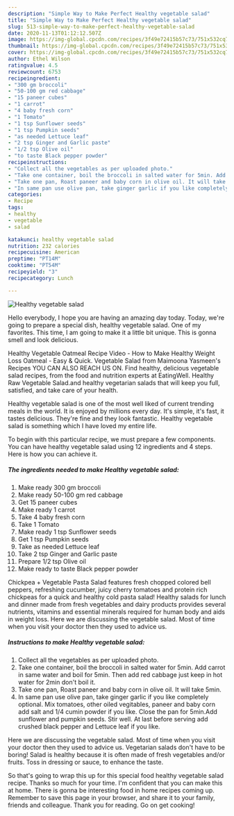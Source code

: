 ```yaml
---
description: "Simple Way to Make Perfect Healthy vegetable salad"
title: "Simple Way to Make Perfect Healthy vegetable salad"
slug: 513-simple-way-to-make-perfect-healthy-vegetable-salad
date: 2020-11-13T01:12:12.507Z
image: https://img-global.cpcdn.com/recipes/3f49e72415b57c73/751x532cq70/healthy-vegetable-salad-recipe-main-photo.jpg
thumbnail: https://img-global.cpcdn.com/recipes/3f49e72415b57c73/751x532cq70/healthy-vegetable-salad-recipe-main-photo.jpg
cover: https://img-global.cpcdn.com/recipes/3f49e72415b57c73/751x532cq70/healthy-vegetable-salad-recipe-main-photo.jpg
author: Ethel Wilson
ratingvalue: 4.5
reviewcount: 6753
recipeingredient:
- "300 gm broccoli"
- "50-100 gm red cabbage"
- "15 paneer cubes"
- "1 carrot"
- "4 baby fresh corn"
- "1 Tomato"
- "1 tsp Sunflower seeds"
- "1 tsp Pumpkin seeds"
- "as needed Lettuce leaf"
- "2 tsp Ginger and Garlic paste"
- "1/2 tsp Olive oil"
- "to taste Black pepper powder"
recipeinstructions:
- "Collect all the vegetables as per uploaded photo."
- "Take one container, boil the broccoli in salted water for 5min. Add carrot in same water and boil for 5min. Then add red cabbage just keep in hot water for 2min don&#39;t boil it."
- "Take one pan, Roast paneer and baby corn in olive oil. It will take 5min."
- "In same pan use olive pan, take ginger garlic if you like completely optional. Mix tomatoes, other oiled vegitables, paneer and baby corn add salt and 1/4 cumin powder if you like. Close the pan for 5min.Add sunflower and pumpkin seeds. Stir well. At last before serving add crushed black pepper and Lettuce leaf if you like."
categories:
- Recipe
tags:
- healthy
- vegetable
- salad

katakunci: healthy vegetable salad 
nutrition: 232 calories
recipecuisine: American
preptime: "PT14M"
cooktime: "PT54M"
recipeyield: "3"
recipecategory: Lunch

---
```



![Healthy vegetable salad](https://img-global.cpcdn.com/recipes/3f49e72415b57c73/751x532cq70/healthy-vegetable-salad-recipe-main-photo.jpg)

Hello everybody, I hope you are having an amazing day today. Today, we're going to prepare a special dish, healthy vegetable salad. One of my favorites. This time, I am going to make it a little bit unique. This is gonna smell and look delicious.

Healthy Vegetable Oatmeal Recipe Video - How to Make Healthy Weight Loss Oatmeal - Easy &amp; Quick. Vegetable Salad from Maimoona Yasmeen&#39;s Recipes YOU CAN ALSO REACH US ON. Find healthy, delicious vegetable salad recipes, from the food and nutrition experts at EatingWell. Healthy Raw Vegetable Salad.and healthy vegetarian salads that will keep you full, satisfied, and take care of your health.

Healthy vegetable salad is one of the most well liked of current trending meals in the world. It is enjoyed by millions every day. It's simple, it's fast, it tastes delicious. They're fine and they look fantastic. Healthy vegetable salad is something which I have loved my entire life.


To begin with this particular recipe, we must prepare a few components. You can have healthy vegetable salad using 12 ingredients and 4 steps. Here is how you can achieve it.

<!--inarticleads1-->

##### The ingredients needed to make Healthy vegetable salad:

1. Make ready 300 gm broccoli
1. Make ready 50-100 gm red cabbage
1. Get 15 paneer cubes
1. Make ready 1 carrot
1. Take 4 baby fresh corn
1. Take 1 Tomato
1. Make ready 1 tsp Sunflower seeds
1. Get 1 tsp Pumpkin seeds
1. Take as needed Lettuce leaf
1. Take 2 tsp Ginger and Garlic paste
1. Prepare 1/2 tsp Olive oil
1. Make ready to taste Black pepper powder


Chickpea + Vegetable Pasta Salad features fresh chopped colored bell peppers, refreshing cucumber, juicy cherry tomatoes and protein rich chickpeas for a quick and healthy cold pasta salad! Healthy salads for lunch and dinner made from fresh vegetables and dairy products provides several nutrients, vitamins and essential minerals required for human body and aids in weight loss. Here we are discussing the vegetable salad. Most of time when you visit your doctor then they used to advice us. 

<!--inarticleads2-->

##### Instructions to make Healthy vegetable salad:

1. Collect all the vegetables as per uploaded photo.
1. Take one container, boil the broccoli in salted water for 5min. Add carrot in same water and boil for 5min. Then add red cabbage just keep in hot water for 2min don&#39;t boil it.
1. Take one pan, Roast paneer and baby corn in olive oil. It will take 5min.
1. In same pan use olive pan, take ginger garlic if you like completely optional. Mix tomatoes, other oiled vegitables, paneer and baby corn add salt and 1/4 cumin powder if you like. Close the pan for 5min.Add sunflower and pumpkin seeds. Stir well. At last before serving add crushed black pepper and Lettuce leaf if you like.


Here we are discussing the vegetable salad. Most of time when you visit your doctor then they used to advice us. Vegetarian salads don&#39;t have to be boring! Salad is healthy because it is often made of fresh vegetables and/or fruits. Toss in dressing or sauce, to enhance the taste. 

So that's going to wrap this up for this special food healthy vegetable salad recipe. Thanks so much for your time. I'm confident that you can make this at home. There is gonna be interesting food in home recipes coming up. Remember to save this page in your browser, and share it to your family, friends and colleague. Thank you for reading. Go on get cooking!

